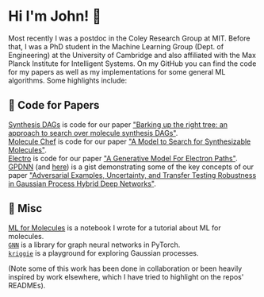 # Hi I'm John! 👋

Most recently I was a postdoc in the Coley Research Group at MIT. Before that, I was a PhD student in the Machine Learning Group (Dept. of Engineering) at the University of Cambridge and also affiliated with the Max Planck Institute for Intelligent Systems. On my GitHub you can find the code for my papers as well as my implementations for some general ML algorithms. Some highlights include:

## 📄 Code for Papers
[Synthesis DAGs](https://github.com/john-bradshaw/synthesis-dags) is code for our paper ["Barking up the right tree: an approach to search over molecule synthesis DAGs"](https://arxiv.org/abs/2012.11522).   
[Molecule Chef](https://github.com/john-bradshaw/molecule-chef) is code for our paper ["A Model to Search for Synthesizable Molecules"](https://arxiv.org/abs/1906.05221).     
[Electro](https://github.com/john-bradshaw/electro) is code for our paper ["A Generative Model For Electron Paths"](https://openreview.net/forum?id=r1x4BnCqKX).   
[GPDNN](https://gist.github.com/john-bradshaw/e6784db56f8ae2cf13bb51eec51e9057) (and [here](https://gist.github.com/john-bradshaw/11bbf17dbca013d9fc3886a7bfe46840)) is a gist demonstrating some of the key concepts of our paper ["Adversarial Examples, Uncertainty, and Transfer Testing Robustness in Gaussian Process Hybrid Deep Networks"](https://arxiv.org/abs/1707.02476).


## 🧺 Misc
[ML for Molecules](https://github.com/john-bradshaw/ml-in-bioinformatics-summer-school-2020) is a notebook I wrote for a tutorial about ML for molecules.    
[`GNN`](https://github.com/john-bradshaw/GNN) is a library for graph neural networks in PyTorch.      
[`kriggie`](https://github.com/john-bradshaw/kriggie) is a playground for exploring Gaussian processes.    


(Note some of this work has been done in collaboration or been heavily inspired by work elsewhere, which I have tried to highlight on the repos' READMEs).
